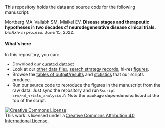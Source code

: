This repository holds the data and source code for the following manuscript:

Mortberg MA, Vallabh SM, Minikel EV. **Disease stages and therapeutic hypotheses in two decades of neurodegenerative disease clinical trials.** _bioRxiv in process._ June 15, 2022.

#### What's here

In this repository, you can:

+ Download our [curated dataset](/curated_dataset)
+ Look at our [other data files](/other_data), [search strategy records](/search), hi-res [figures](/display_items).
+ Browse the [tables of output/results](/qc) and [statistics](/display_items/stats_for_text.txt) that our scripts produce.
+ Run our source code to reproduce the figures in the manuscript from the raw data. Just sync the repository and run `Rscript src/nd_trials_analysis.R`. Note the package dependencies listed at the top of the script.

<a rel="license" href="http://creativecommons.org/licenses/by/4.0/"><img alt="Creative Commons License" style="border-width:0" src="https://i.creativecommons.org/l/by/4.0/88x31.png" /></a><br />This work is licensed under a <a rel="license" href="http://creativecommons.org/licenses/by/4.0/">Creative Commons Attribution 4.0 International License</a>.

